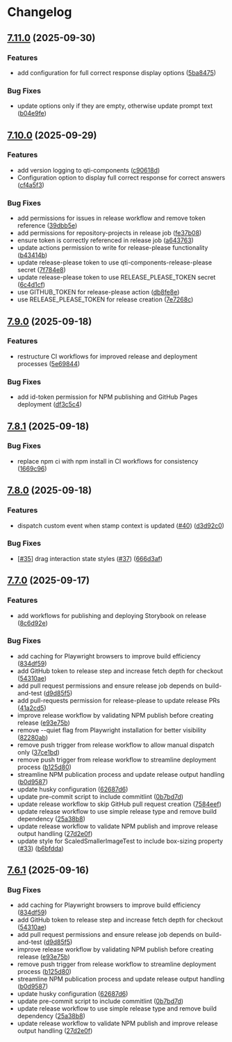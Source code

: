 # Changelog

## [7.11.0](https://github.com/Citolab/qti-components/compare/v7.10.0...v7.11.0) (2025-09-30)


### Features

* add configuration for full correct response display options ([5ba8475](https://github.com/Citolab/qti-components/commit/5ba8475d6ca8e91dae52fc3dce076137c53a371c))


### Bug Fixes

* update options only if they are empty, otherwise update prompt text ([b04e9fe](https://github.com/Citolab/qti-components/commit/b04e9fe4a90bd8c14e3dc34f7b8378dd796395ca))

## [7.10.0](https://github.com/Citolab/qti-components/compare/v7.9.0...v7.10.0) (2025-09-29)


### Features

* add version logging to qti-components ([c90618d](https://github.com/Citolab/qti-components/commit/c90618d40228a67cadda8f3d867c88026739c35b))
* Configuration option to display full correct response for correct answers ([cf4a5f3](https://github.com/Citolab/qti-components/commit/cf4a5f3c4d6206c2815ffae9a8b03c0e25d29b5e))


### Bug Fixes

* add permissions for issues in release workflow and remove token reference ([39dbb5e](https://github.com/Citolab/qti-components/commit/39dbb5ee017023b7d264d259fadd1527af1c0d9f))
* add permissions for repository-projects in release job ([fe37b08](https://github.com/Citolab/qti-components/commit/fe37b082fb9399840587f2ce1ec7952005e5fdc8))
* ensure token is correctly referenced in release job ([a643763](https://github.com/Citolab/qti-components/commit/a643763c55ea3e05d339e89be583955de5c6c02c))
* update actions permission to write for release-please functionality ([b43414b](https://github.com/Citolab/qti-components/commit/b43414bbe1631532f6b6a6c711cb8b9244936543))
* update release-please token to use qti-components-release-please secret ([7f784e8](https://github.com/Citolab/qti-components/commit/7f784e8492064c6efa43d1fef53b42d64cd2a46b))
* update release-please token to use RELEASE_PLEASE_TOKEN secret ([6c4d1cf](https://github.com/Citolab/qti-components/commit/6c4d1cf7fb559f46257c17659b535e619533a9a6))
* use GITHUB_TOKEN for release-please action ([db8fe8e](https://github.com/Citolab/qti-components/commit/db8fe8edb4e79c007c75703d9b607a7312f92d95))
* use RELEASE_PLEASE_TOKEN for release creation ([7e7268c](https://github.com/Citolab/qti-components/commit/7e7268c6687f1077e4d60064fbd560795c8483a0))

## [7.9.0](https://github.com/Citolab/qti-components/compare/v7.8.1...v7.9.0) (2025-09-18)


### Features

* restructure CI workflows for improved release and deployment processes ([5e69844](https://github.com/Citolab/qti-components/commit/5e69844c841c8414c01ae63d8c8ece0a22a018d9))


### Bug Fixes

* add id-token permission for NPM publishing and GitHub Pages deployment ([df3c5c4](https://github.com/Citolab/qti-components/commit/df3c5c4f40b1a19e3275ec52950b93b1f4f0b4de))

## [7.8.1](https://github.com/Citolab/qti-components/compare/v7.8.0...v7.8.1) (2025-09-18)


### Bug Fixes

* replace npm ci with npm install in CI workflows for consistency ([1669c96](https://github.com/Citolab/qti-components/commit/1669c9604e7091f5512dca93ece2446d05624b80))

## [7.8.0](https://github.com/Citolab/qti-components/compare/v7.7.0...v7.8.0) (2025-09-18)


### Features

* dispatch custom event when stamp context is updated ([#40](https://github.com/Citolab/qti-components/issues/40)) ([d3d92c0](https://github.com/Citolab/qti-components/commit/d3d92c07da86c237c3b2606a57b1412624039a53))


### Bug Fixes

* [[#35](https://github.com/Citolab/qti-components/issues/35)] drag interaction state styles ([#37](https://github.com/Citolab/qti-components/issues/37)) ([666d3af](https://github.com/Citolab/qti-components/commit/666d3afd2c047bc0a61a70caa77046bb2724e660))

## [7.7.0](https://github.com/Citolab/qti-components/compare/v7.6.0...v7.7.0) (2025-09-17)


### Features

* add workflows for publishing and deploying Storybook on release ([8c6d92e](https://github.com/Citolab/qti-components/commit/8c6d92e1a59519310cea3104bda87e2397e459da))


### Bug Fixes

* add caching for Playwright browsers to improve build efficiency ([834df59](https://github.com/Citolab/qti-components/commit/834df59c3b6749f4ed22614055e066b849ae09bc))
* add GitHub token to release step and increase fetch depth for checkout ([54310ae](https://github.com/Citolab/qti-components/commit/54310ae9ba7a53c610f2dac54c0fa2d6976c6703))
* add pull request permissions and ensure release job depends on build-and-test ([d9d85f5](https://github.com/Citolab/qti-components/commit/d9d85f5c7786df5c2774428272431a599fccba5a))
* add pull-requests permission for release-please to update release PRs ([41a2cd5](https://github.com/Citolab/qti-components/commit/41a2cd512ea78faf8d1174b19674b72b2c1008eb))
* improve release workflow by validating NPM publish before creating release ([e93e75b](https://github.com/Citolab/qti-components/commit/e93e75b25e2348de49edb8cb68ddba11e37a381e))
* remove --quiet flag from Playwright installation for better visibility ([82280ab](https://github.com/Citolab/qti-components/commit/82280abc98f364e0ebdcb86d086075304812ab82))
* remove push trigger from release workflow to allow manual dispatch only ([37ce1bd](https://github.com/Citolab/qti-components/commit/37ce1bd1e29c7eb97cc1aa93aa435625a909d1fb))
* remove push trigger from release workflow to streamline deployment process ([b125d80](https://github.com/Citolab/qti-components/commit/b125d80575ed138a74d80a82316a74cde4acbeb5))
* streamline NPM publication process and update release output handling ([b0d9587](https://github.com/Citolab/qti-components/commit/b0d95874d98a109a46dd05d66e444fd66e11fc75))
* update husky configuration ([62687d6](https://github.com/Citolab/qti-components/commit/62687d60a22e49ac494354d8b0d47ef9751ab43c))
* update pre-commit script to include commitlint ([0b7bd7d](https://github.com/Citolab/qti-components/commit/0b7bd7d6b5e27fbf53835ff9bddd910b2c224b9b))
* update release workflow to skip GitHub pull request creation ([7584eef](https://github.com/Citolab/qti-components/commit/7584eefaadc2d63b455aeb2025821e27c271ba18))
* update release workflow to use simple release type and remove build dependency ([25a38b8](https://github.com/Citolab/qti-components/commit/25a38b84bb8835a678011626b73f36d3fb619e28))
* update release workflow to validate NPM publish and improve release output handling ([27d2e0f](https://github.com/Citolab/qti-components/commit/27d2e0f6d89cd9b6b4bd8e4408e02d74774d0d63))
* update style for ScaledSmallerImageTest to include box-sizing property ([#33](https://github.com/Citolab/qti-components/issues/33)) ([b6bfdda](https://github.com/Citolab/qti-components/commit/b6bfdda7c3d562ee805ff7bbfda4943ed3f3f8ae))

## [7.6.1](https://github.com/Citolab/qti-components/compare/v7.6.0...v7.6.1) (2025-09-16)


### Bug Fixes

* add caching for Playwright browsers to improve build efficiency ([834df59](https://github.com/Citolab/qti-components/commit/834df59c3b6749f4ed22614055e066b849ae09bc))
* add GitHub token to release step and increase fetch depth for checkout ([54310ae](https://github.com/Citolab/qti-components/commit/54310ae9ba7a53c610f2dac54c0fa2d6976c6703))
* add pull request permissions and ensure release job depends on build-and-test ([d9d85f5](https://github.com/Citolab/qti-components/commit/d9d85f5c7786df5c2774428272431a599fccba5a))
* improve release workflow by validating NPM publish before creating release ([e93e75b](https://github.com/Citolab/qti-components/commit/e93e75b25e2348de49edb8cb68ddba11e37a381e))
* remove push trigger from release workflow to streamline deployment process ([b125d80](https://github.com/Citolab/qti-components/commit/b125d80575ed138a74d80a82316a74cde4acbeb5))
* streamline NPM publication process and update release output handling ([b0d9587](https://github.com/Citolab/qti-components/commit/b0d95874d98a109a46dd05d66e444fd66e11fc75))
* update husky configuration ([62687d6](https://github.com/Citolab/qti-components/commit/62687d60a22e49ac494354d8b0d47ef9751ab43c))
* update pre-commit script to include commitlint ([0b7bd7d](https://github.com/Citolab/qti-components/commit/0b7bd7d6b5e27fbf53835ff9bddd910b2c224b9b))
* update release workflow to use simple release type and remove build dependency ([25a38b8](https://github.com/Citolab/qti-components/commit/25a38b84bb8835a678011626b73f36d3fb619e28))
* update release workflow to validate NPM publish and improve release output handling ([27d2e0f](https://github.com/Citolab/qti-components/commit/27d2e0f6d89cd9b6b4bd8e4408e02d74774d0d63))
